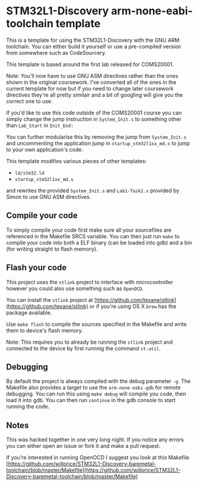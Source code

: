STM32L1-Discovery arm-none-eabi- toolchain template
=====

This is a template for using the STM32L1-Discovery with the GNU ARM toolchain.
You can either build it yourself or use a pre-compiled version from somewhere such as CodeSourcery.

This template is based around the first lab released for COMS20001.

Note: You'll now have to use GNU ASM directives rather than the ones shown in the original coursework. I've converted
all of the ones in the current template for now but if you need to change later coursework directives they're all pretty similair and a bit of googling will give you the correct one to use.

If you'd like to use this code outside of the COMS20001 course you can simply change the jump instruction in `System_Init.s` to something other than `Lab_Start` in `Init_End:`

You can further modularise this by removing the jump from `System_Init.s` and uncommenting the application jump in `startup_stm32l1xx_md.s` to jump to your own application's code.

This template modifies various pieces of other templates:

* `ld/stm32.ld`
* `startup_stm32l1xx_md.s`

and rewrites the provided `System_Init.s` and `Lab1-Task1.s` provided by Simon to use GNU ASM directives.

## Compile your code
To simply compile your code first make sure all your sourcefiles are referenced in the Makefile SRCS variable. You can then just run `make` to compile your code into both a ELF binary (can be loaded into gdb) and a bin (for writing straight to flash memory).


## Flash your code
This project uses the `stlink` project to interface with microcontroller however you could also use something such as `OpenOCD`.

You can install the `stlink` project at [https://github.com/texane/stlink](https://github.com/texane/stlink) or if you're using OS X `brew` has the package available.

Use `make flash` to compile the sources specified in the Makefile and write them to device's flash memory. 

Note: This requires you to already be running the `stlink` project and connected to the device by first runnnig the command `st-util`.

## Debugging
By default the project is always compiled with the debug parameter `-g`. The Makefile also provides a target to use the `arm-none-eabi-gdb` for remote debugging. You can run this using `make debug` will compile you code, then load it into gdb. You can then run `continue` in the gdb console to start running the code.

## Notes
This was hacked together in one very long night. If you notice any errors you can either open an issue or fork it and make a pull request.

If you're interested in running OpenOCD I suggest you look at this Makefile [https://github.com/willprice/STM32L1-Discovery-baremetal-toolchain/blob/master/Makefile](https://github.com/willprice/STM32L1-Discovery-baremetal-toolchain/blob/master/Makefile)